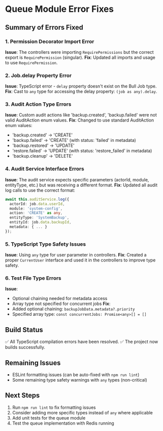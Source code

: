 # Queue Module Error Fixes

## Summary of Errors Fixed

### 1. Permission Decorator Import Error
**Issue**: The controllers were importing `RequirePermissions` but the correct export is `RequirePermission` (singular).
**Fix**: Updated all imports and usage to use `RequirePermission`.

### 2. Job.delay Property Error  
**Issue**: TypeScript error - `delay` property doesn't exist on the Bull Job type.
**Fix**: Cast to `any` type for accessing the delay property: `(job as any).delay`.

### 3. Audit Action Type Errors
**Issue**: Custom audit actions like 'backup.created', 'backup.failed' were not valid AuditAction enum values.
**Fix**: Changed to use standard AuditAction enum values:
- 'backup.created' → 'CREATE'
- 'backup.failed' → 'CREATE' (with status: 'failed' in metadata)
- 'backup.restored' → 'UPDATE'
- 'restore.failed' → 'UPDATE' (with status: 'restore_failed' in metadata)
- 'backup.cleanup' → 'DELETE'

### 4. Audit Service Interface Errors
**Issue**: The audit service expects specific parameters (actorId, module, entityType, etc.) but was receiving a different format.
**Fix**: Updated all audit log calls to use the correct format:
```typescript
await this.auditService.log({
  actorId: job.data.userId,
  module: 'system-config',
  action: 'CREATE' as any,
  entityType: 'SystemBackup',
  entityId: job.data.backupId,
  metadata: { ... }
});
```

### 5. TypeScript Type Safety Issues
**Issue**: Using `any` type for user parameter in controllers.
**Fix**: Created a proper `CurrentUser` interface and used it in the controllers to improve type safety.

### 6. Test File Type Errors
**Issue**: 
- Optional chaining needed for metadata access
- Array type not specified for concurrent jobs
**Fix**: 
- Added optional chaining: `backupJobData.metadata?.priority`
- Specified array type: `const concurrentJobs: Promise<any>[] = []`

## Build Status
✅ All TypeScript compilation errors have been resolved.
✅ The project now builds successfully.

## Remaining Issues
- ESLint formatting issues (can be auto-fixed with `npm run lint`)
- Some remaining type safety warnings with `any` types (non-critical)

## Next Steps
1. Run `npm run lint` to fix formatting issues
2. Consider adding more specific types instead of `any` where applicable
3. Add unit tests for the queue module
4. Test the queue implementation with Redis running